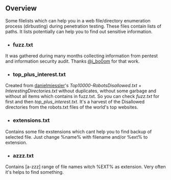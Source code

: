 ## Overview
Some filelists which can help you in a web file/directory enumeration process (dirbusting) during penetration testing. These files contain lists of paths. It lists potentially can help you to find out sensitive information.

- ### **fuzz.txt**
It was gathered during many months collecting information from pentest and information security audit. Thanks [@i_bo0om](https://twitter.com/i_bo0om) for that work.

- ### **top_plus_interest.txt**
Created from [danielmiessler](https://github.com/danielmiessler)'s *Top10000-RobotsDisallowed.txt* + *InterestingDirectories.txt* without duplicates, without some garbage and without all items which contains in fuzz.txt. So you can check *fuzz.txt* for first and then *top_plus_interest.txt*. It's a harvest of the Disallowed directories from the robots.txt files of the world's top websites.

- ### **extensions.txt**
Contains some file exstensions which cant help you to find backup of selected file. Just change %name% with filename and/or %ext% to extension.

- ### **azzz.txt**
Contains [a-zzz] range of file names witch %EXT% as extension. Very often it's helps to find something.
